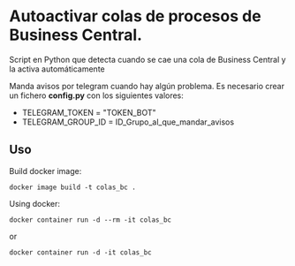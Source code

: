 # Autoactivar colas de procesos de Business Central.
Script en Python que detecta cuando se cae una cola de Business Central y la activa automáticamente

Manda avisos por telegram cuando hay algún problema. Es necesario crear un fichero **config.py** con los siguientes valores:
- TELEGRAM_TOKEN = "TOKEN_BOT"
- TELEGRAM_GROUP_ID = ID_Grupo_al_que_mandar_avisos

## Uso
Build docker image:
```
docker image build -t colas_bc .
```

Using docker:
```
docker container run -d --rm -it colas_bc
```

or
```
docker container run -d -it colas_bc
```